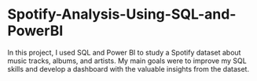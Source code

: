 # Spotify-Analysis-Using-SQL-and-PowerBI

In this project, I used SQL and Power BI to study a Spotify dataset about music tracks, albums, and artists. My main goals were to improve my SQL skills and develop a dashboard with the valuable insights from the dataset.
